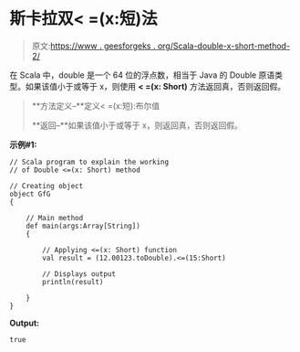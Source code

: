 # 斯卡拉双< =(x:短)法

> 原文:[https://www . geesforgeks . org/Scala-double-x-short-method-2/](https://www.geeksforgeeks.org/scala-double-x-short-method-2/)

在 Scala 中，double 是一个 64 位的浮点数，相当于 Java 的 Double 原语类型。如果该值小于或等于 x，则使用 **< =(x: Short)** 方法返回真，否则返回假。

> **方法定义–**定义< =(x:短):布尔值
> 
> **返回–**如果该值小于或等于 x，则返回真，否则返回假。

**示例#1:**

```
// Scala program to explain the working 
// of Double <=(x: Short) method

// Creating object
object GfG
{ 

    // Main method
    def main(args:Array[String])
    {

        // Applying <=(x: Short) function
        val result = (12.00123.toDouble).<=(15:Short)

        // Displays output
        println(result)

    }
} 
```

**Output:**

```
true

```